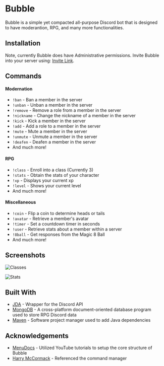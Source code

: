
# Bubble

Bubble is a simple yet compacted all-purpose Discord bot that is designed to have moderantion, RPG, and many more functionalities. 


## Installation

Note, currently Bubble does have Administrative permissions. Invite Bubble into your server using: [Invite Link](https://discord.com/api/oauth2/authorize?client_id=987788631185977384&permissions=8&scope=bot). 


## Commands

#### Modernation
- `!ban` - Ban a member in the server 
- `!unban` - Unban a member in the server 
- `!remove` - Remove a role from a member in the server 
- `!nickname` - Change the nickname of a member in the server 
- `!kick` - Kick a member in the server 
- `!add` - Add a role to a member in the server 
- `!mute` - Mute a member in the server 
- `!unmute` - Unmute a member in the server 
- `!deafen` - Deafen a member in the server 
- And much more!

#### RPG
- `!class` - Enroll into a class (Currently 3)
- `!stats` - Obtain the stats of your character 
- `!xp` - Displays your current xp 
- `!level` - Shows your current level 
- And much more!

#### Miscellaneous 
- `!coin` - Flip a coin to determine heads or tails 
- `!avatar` - Retrieve a member's avatar
- `!timer` - Set a countdown timer in seconds 
- `!user` - Retrieve stats about a member within a server 
- `!8ball` - Get responses from the Magic 8 Ball 
- And much more!
## Screenshots

![Classes](https://user-images.githubusercontent.com/94028330/175797336-d7f29ae7-22d3-4d36-bbab-f93980ff5150.png)

![Stats](https://user-images.githubusercontent.com/94028330/175797166-d35214e8-95dd-4ea2-b9e6-3a6253ffaf11.png) 

## Built With

- [JDA](https://github.com/DV8FromTheWorld/JDA) - Wrapper for the Discord API
- [MongoDB](https://www.mongodb.com/) - A cross-platform document-oriented database program used to store RPG Discord data 
- [Maven](https://maven.apache.org/) - Software project manager used to add Java dependencies 

## Acknowledgements

 - [MenuDocs](https://www.youtube.com/watch?v=dOmyJhB_feM&list=PLWnw41ah3I4YxBetY8iCa-b9t1JwV2jsW) - Utilized YouTube tutorials to setup the core structure of Bubble
 - [Harry McCormack](https://github.com/haz8989) - Referenced the command manager
